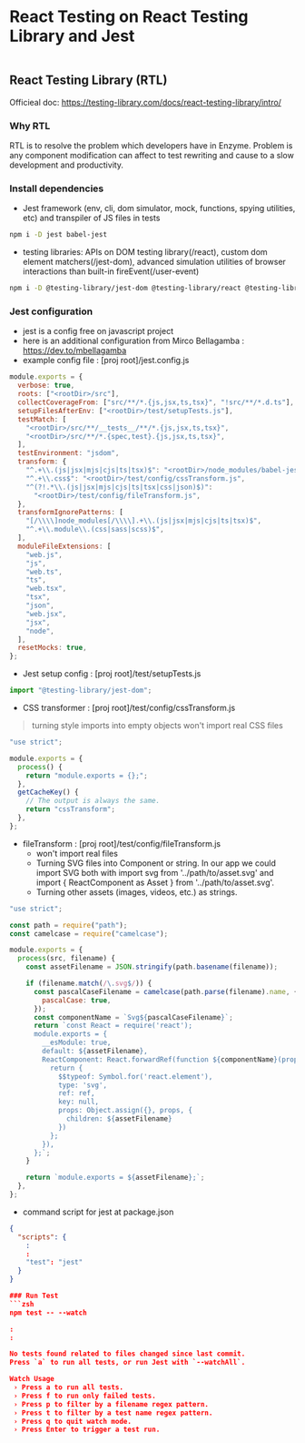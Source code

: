 # React Testing on React Testing Library and Jest
```zsh
```

## React Testing Library (RTL)
Officieal doc: https://testing-library.com/docs/react-testing-library/intro/

### Why RTL
RTL is to resolve the problem which developers have in Enzyme. 
Problem is any component modification can affect to test rewriting and cause to a slow development and productivity.

### Install dependencies
- Jest framework (env, cli, dom simulator, mock, functions, spying utilities, etc) and transpiler of JS files in tests
```zsh
npm i -D jest babel-jest
```

- testing libraries: APIs on DOM testing library(/react), custom dom element matchers(/jest-dom), advanced simulation utilities of browser interactions than built-in fireEvent(/user-event) 
```zsh
npm i -D @testing-library/jest-dom @testing-library/react @testing-library/user-event
```

### Jest configuration
- jest is a config free on javascript project
- here is an additional configuration from Mirco Bellagamba : https://dev.to/mbellagamba
- example config file : [proj root]/jest.config.js
```js
module.exports = {
  verbose: true,
  roots: ["<rootDir>/src"],
  collectCoverageFrom: ["src/**/*.{js,jsx,ts,tsx}", "!src/**/*.d.ts"],
  setupFilesAfterEnv: ["<rootDir>/test/setupTests.js"],
  testMatch: [
    "<rootDir>/src/**/__tests__/**/*.{js,jsx,ts,tsx}",
    "<rootDir>/src/**/*.{spec,test}.{js,jsx,ts,tsx}",
  ],
  testEnvironment: "jsdom",
  transform: {
    "^.+\\.(js|jsx|mjs|cjs|ts|tsx)$": "<rootDir>/node_modules/babel-jest",
    "^.+\\.css$": "<rootDir>/test/config/cssTransform.js",
    "^(?!.*\\.(js|jsx|mjs|cjs|ts|tsx|css|json)$)":
      "<rootDir>/test/config/fileTransform.js",
  },
  transformIgnorePatterns: [
    "[/\\\\]node_modules[/\\\\].+\\.(js|jsx|mjs|cjs|ts|tsx)$",
    "^.+\\.module\\.(css|sass|scss)$",
  ],
  moduleFileExtensions: [
    "web.js",
    "js",
    "web.ts",
    "ts",
    "web.tsx",
    "tsx",
    "json",
    "web.jsx",
    "jsx",
    "node",
  ],
  resetMocks: true,
};
```

- Jest setup config : [proj root]/test/setupTests.js
```js
import "@testing-library/jest-dom";
```

- CSS transformer : [proj root]/test/config/cssTransform.js
> turning style imports into empty objects
> won't import real CSS files
```js
"use strict";

module.exports = {
  process() {
    return "module.exports = {};";
  },
  getCacheKey() {
    // The output is always the same.
    return "cssTransform";
  },
};
```

- fileTransform : [proj root]/test/config/fileTransform.js
  - won't import real files 
  - Turning SVG files into Component or string. In our app we could import SVG both with import svg from '../path/to/asset.svg' and import { ReactComponent as Asset } from '../path/to/asset.svg'.
  - Turning other assets (images, videos, etc.) as strings. 
```js
"use strict";

const path = require("path");
const camelcase = require("camelcase");

module.exports = {
  process(src, filename) {
    const assetFilename = JSON.stringify(path.basename(filename));

    if (filename.match(/\.svg$/)) {
      const pascalCaseFilename = camelcase(path.parse(filename).name, {
        pascalCase: true,
      });
      const componentName = `Svg${pascalCaseFilename}`;
      return `const React = require('react');
      module.exports = {
        __esModule: true,
        default: ${assetFilename},
        ReactComponent: React.forwardRef(function ${componentName}(props, ref) {
          return {
            $$typeof: Symbol.for('react.element'),
            type: 'svg',
            ref: ref,
            key: null,
            props: Object.assign({}, props, {
              children: ${assetFilename}
            })
          };
        }),
      };`;
    }

    return `module.exports = ${assetFilename};`;
  },
};
```

- command script for jest at package.json
```json
{
  "scripts": {
    :
    :
    "test": "jest"
  }
}

### Run Test
```zsh
npm test -- --watch

:
:

No tests found related to files changed since last commit.
Press `a` to run all tests, or run Jest with `--watchAll`.

Watch Usage
 › Press a to run all tests.
 › Press f to run only failed tests.
 › Press p to filter by a filename regex pattern.
 › Press t to filter by a test name regex pattern.
 › Press q to quit watch mode.
 › Press Enter to trigger a test run.

```
